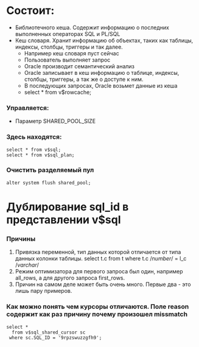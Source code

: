 # Состоит:
  - Библиотечного кеша. Содержит информацию о последних выполненных операторах SQL и PL/SQL
  - Кеш словаря. Хранит информацию об объектах, таких как таблицы, индексы, столбцы, триггеры и так далее.
    - Например кеш словаря пуст сейчас
    - Пользователь выполняет запрос
    - Oracle производит семантический анализ
    - Oracle записывает в кеш информацию о таблице, индексы, столбцы, триггеры, а так же о доступе к ним.
    - В последующих запросах, Oracle возьмет данные из кеша
	- select * from v$rowcache;

### Управляется: 
  - Параметр SHARED_POOL_SIZE

### Здесь находятся: 
````
select * from v$sql;
select * from v$sql_plan;
````

### Очистить разделяемый пул
````
alter system flush shared_pool;
````

# Дублирование sql_id в представлении v$sql 

### Причины
  1. Привязка переменной, тип данных которой отличается от типа данных колонки таблицы. select t.c from t where t.c /*number*/ = l_c /*varchar*/
  2. Режим оптимизатора для первого запроса был один, например all_rows, а для другого запроса first_rows.
  3. Причин на самом деле может быть очень много. Первые два - это лишь пару примеров. 


### Как можно понять чем курсоры отличаются. Поле reason содержит как раз причину почему произошел missmatch
````
select *
  from v$sql_shared_cursor sc
 where sc.SQL_ID = '9rpzswuzzgfh9';
````
